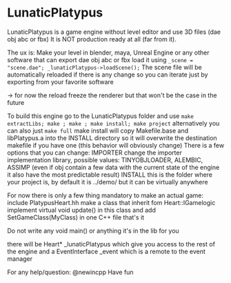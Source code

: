 LunaticPlatypus
=======

LunaticPlatypus is a game engine without level editor and use 3D files (dae obj abc or fbx)
It is NOT production ready at all (far from it).

The ux is:
Make your level in blender, maya, Unreal Engine or any other software that can export dae obj abc or fbx
load it using `_scene = "scene.dae"; _lunaticPlatypus->loadScene();`
The scene file will be automatically reloaded if there is any change so you can iterate just by exporting from your favorite software

-> for now the reload freeze the renderer but that won't be the case in the future


To build this engine go to the LunaticPlatypus folder and use `make extractLibs; make ; make ; make install; make project` alternatively you can also just `make full`
make install will copy Makefile.base and libPlatypus.a into the INSTALL directory so it will overwrite the destination makefile if you have one (this behavior will obviously change)
There is a few options that you can change:
IMPORTER change the importer implementation library, possible values: TINYOBJLOADER, ALEMBIC, ASSIMP (even if obj contain a few data with the current state of the engine it also have the most predictable result)
INSTALL this is the folder where your project is, by default it is ../demo/ but it can be virtually anywhere


For now there is only a few thing mandatory to make an actual game:
include PlatypusHeart.hh
make a class that inherit fom Heart::IGamelogic
implement virtual void update() in this class
and add SetGameClass(MyClass) in one C++ file
that's it

Do not write any void main() or anything it's in the lib for you

there will be Heart* _lunaticPlatypus which give you access to the rest of the engine and a EventInterface _event which is a remote to the event manager

For any help/question: @newincpp
Have fun
